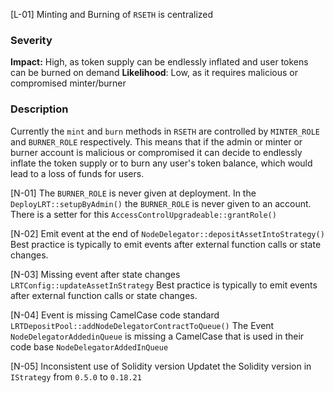 [L-01] Minting and Burning of `RSETH` is centralized

### Severity

**Impact:** High, as token supply can be endlessly inflated and user tokens can be burned on demand
**Likelihood**: Low, as it requires malicious or compromised minter/burner 

### Description

Currently the `mint` and `burn` methods in `RSETH` are controlled by `MINTER_ROLE` and `BURNER_ROLE` respectively. This means that if the admin or minter or burner account is malicious or compromised it can decide to endlessly inflate the token supply or to burn any user's token balance, which would lead to a loss of funds for users.

[N-01] The `BURNER_ROLE` is never given at deployment.
In the `DeployLRT::setupByAdmin()` the `BURNER_ROLE` is never given to an account. There is a setter for this `AccessControlUpgradeable::grantRole()`

[N-02] Emit event at the end of `NodeDelegator::depositAssetIntoStrategy()`
Best practice is typically to emit events after external function calls or state changes.

[N-03] Missing event after state changes `LRTConfig::updateAssetInStrategy`
Best practice is typically to emit events after external function calls or state changes.

[N-04] Event is missing CamelCase code standard `LRTDepositPool::addNodeDelegatorContractToQueue()` 
The Event `NodeDelegatorAddedinQueue` is missing a CamelCase that is used in their code base `NodeDelegatorAddedInQueue`

[N-05] Inconsistent use of Solidity version
Updatet the Solidity version in `IStrategy` from `0.5.0` to `0.18.21`

